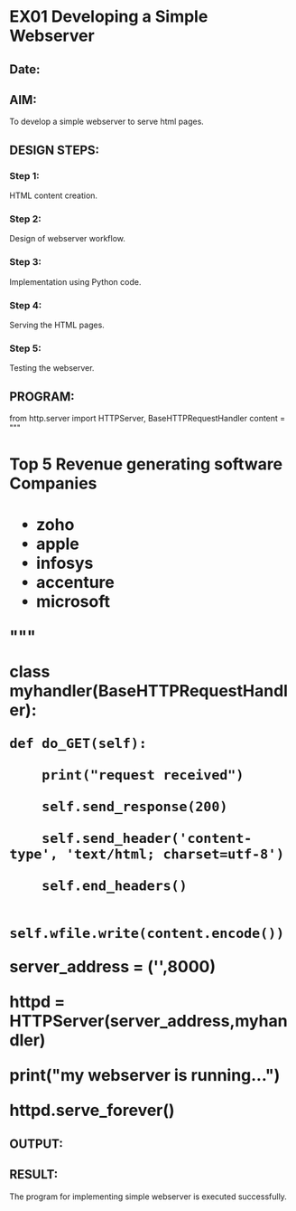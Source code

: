 # EX01 Developing a Simple Webserver
## Date:

## AIM:
To develop a simple webserver to serve html pages.

## DESIGN STEPS:
### Step 1: 
HTML content creation.

### Step 2:
Design of webserver workflow.

### Step 3:
Implementation using Python code.

### Step 4:
Serving the HTML pages.

### Step 5:
Testing the webserver.

## PROGRAM:
from http.server import HTTPServer, BaseHTTPRequestHandler
content = """
<!DOCTYPE html>
<html>
<head>
<title>My webserver</title>
</head>
<body>
<h1>Top 5 Revenue generating software Companies<h1>
<UL TYPE=“circle”>
<LI> zoho </LI>		
<LI> apple </LI>
<LI> infosys </LI>
<LI> accenture </LI>
<LI> microsoft </LI>
</UL>
</body>
</html>

"""

class myhandler(BaseHTTPRequestHandler):

    def do_GET(self):

        print("request received")

        self.send_response(200)

        self.send_header('content-type', 'text/html; charset=utf-8')

        self.end_headers()

        self.wfile.write(content.encode())

server_address = ('',8000)

httpd = HTTPServer(server_address,myhandler)

print("my webserver is running...")

httpd.serve_forever()

## OUTPUT:


## RESULT:
The program for implementing simple webserver is executed successfully.
